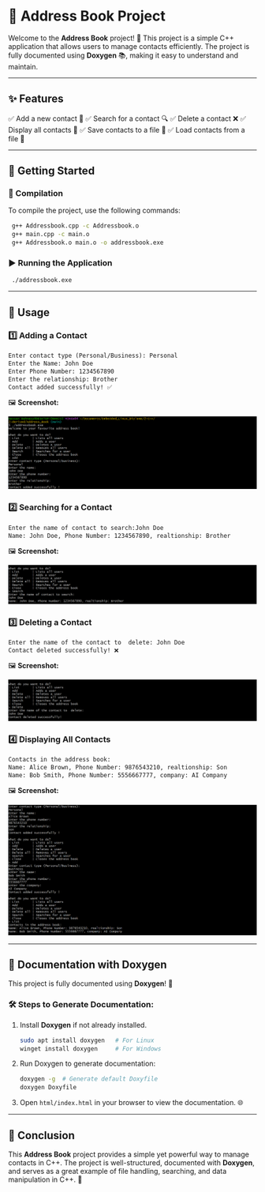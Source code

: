 # 📖 Address Book Project

Welcome to the **Address Book** project! 🎉 This project is a simple C++ application that allows users to manage contacts efficiently. The project is fully documented using **Doxygen** 📚, making it easy to understand and maintain.

---

## ✨ Features

✅ Add a new contact 👤
✅ Search for a contact 🔍
✅ Delete a contact ❌
✅ Display all contacts 📜
✅ Save contacts to a file 💾
✅ Load contacts from a file 📂

---

## 🚀 Getting Started

### 🔧 Compilation
To compile the project, use the following commands:
```sh
 g++ Addressbook.cpp -c Addressbook.o
 g++ main.cpp -c main.o
 g++ Addressbook.o main.o -o addressbook.exe
```

### ▶️ Running the Application
```sh
 ./addressbook.exe
```

---

## 📜 Usage

### 1️⃣ Adding a Contact
```
Enter contact type (Personal/Business): Personal
Enter the Name: John Doe
Enter Phone Number: 1234567890
Enter the relationship: Brother
Contact added successfully! ✅
```
🖼️ **Screenshot:**

![Adding a Contact](Add.png)

### 2️⃣ Searching for a Contact
```
Enter the name of contact to search:John Doe
Name: John Doe, Phone Number: 1234567890, realtionship: Brother
```
🖼️ **Screenshot:**

![Searching for a Contact](Search.png)

### 3️⃣ Deleting a Contact
```
Enter the name of the contact to  delete: John Doe
Contact deleted successfully! ❌
```
🖼️ **Screenshot:**

![Deleting a Contact](Delete.png)

### 4️⃣ Displaying All Contacts
```
Contacts in the address book:
Name: Alice Brown, Phone Number: 9876543210, realtionship: Son
Name: Bob Smith, Phone Number: 5556667777, company: AI Company
```
🖼️ **Screenshot:**

![Displaying All Contacts](List.png)

---

## 📖 Documentation with Doxygen

This project is fully documented using **Doxygen**! 🎯

### 🛠️ Steps to Generate Documentation:
1. Install **Doxygen** if not already installed.
   ```sh
   sudo apt install doxygen   # For Linux
   winget install doxygen     # For Windows
   ```
2. Run Doxygen to generate documentation:
   ```sh
   doxygen -g  # Generate default Doxyfile
   doxygen Doxyfile
   ```
3. Open `html/index.html` in your browser to view the documentation. 🌐

---

## 📌 Conclusion
This **Address Book** project provides a simple yet powerful way to manage contacts in C++. The project is well-structured, documented with **Doxygen**, and serves as a great example of file handling, searching, and data manipulation in C++. 🚀
